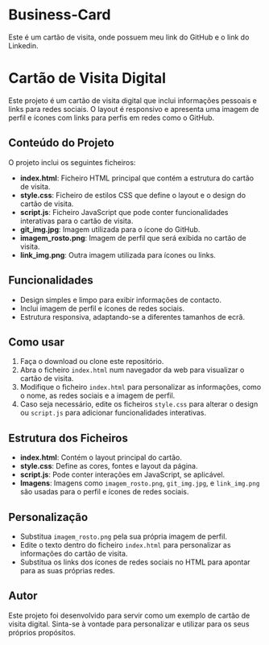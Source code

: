 # Business-Card
Este é um cartão de visita, onde possuem meu link do GitHub e o link do Linkedin.
# Cartão de Visita Digital

Este projeto é um cartão de visita digital que inclui informações pessoais e links para redes sociais. O layout é responsivo e apresenta uma imagem de perfil e ícones com links para perfis em redes como o GitHub.

## Conteúdo do Projeto

O projeto inclui os seguintes ficheiros:

- **index.html**: Ficheiro HTML principal que contém a estrutura do cartão de visita.
- **style.css**: Ficheiro de estilos CSS que define o layout e o design do cartão de visita.
- **script.js**: Ficheiro JavaScript que pode conter funcionalidades interativas para o cartão de visita.
- **git_img.jpg**: Imagem utilizada para o ícone do GitHub.
- **imagem_rosto.png**: Imagem de perfil que será exibida no cartão de visita.
- **link_img.png**: Outra imagem utilizada para ícones ou links.

## Funcionalidades

- Design simples e limpo para exibir informações de contacto.
- Inclui imagem de perfil e ícones de redes sociais.
- Estrutura responsiva, adaptando-se a diferentes tamanhos de ecrã.

## Como usar

1. Faça o download ou clone este repositório.
2. Abra o ficheiro `index.html` num navegador da web para visualizar o cartão de visita.
3. Modifique o ficheiro `index.html` para personalizar as informações, como o nome, as redes sociais e a imagem de perfil.
4. Caso seja necessário, edite os ficheiros `style.css` para alterar o design ou `script.js` para adicionar funcionalidades interativas.

## Estrutura dos Ficheiros

- **index.html**: Contém o layout principal do cartão.
- **style.css**: Define as cores, fontes e layout da página.
- **script.js**: Pode conter interações em JavaScript, se aplicável.
- **Imagens**: Imagens como `imagem_rosto.png`, `git_img.jpg`, e `link_img.png` são usadas para o perfil e ícones de redes sociais.

## Personalização

- Substitua `imagem_rosto.png` pela sua própria imagem de perfil.
- Edite o texto dentro do ficheiro `index.html` para personalizar as informações do cartão de visita.
- Substitua os links dos ícones de redes sociais no HTML para apontar para as suas próprias redes.

## Autor

Este projeto foi desenvolvido para servir como um exemplo de cartão de visita digital. Sinta-se à vontade para personalizar e utilizar para os seus próprios propósitos.

